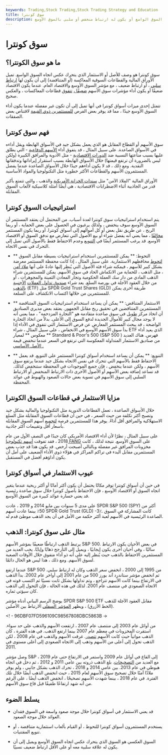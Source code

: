 ```yaml
---
keywords: Trading,Stock Trading,Stock Trading Strategy and Education
title: سوق كونترا
description: سوق كونترا هو السوق الذي يميل إلى التحرك عكس اتجاه السوق الواسع أو يكون له ارتباط منخفض أو سلبي بالسوق الأوسع.
---
```


# سوق كونترا
## ما هو سوق الكونترا؟

سوق كونترا هو وصف للأصل أو الاستثمار الذي يتحرك عكس اتجاه السوق الواسع. تميل الأوراق المالية والقطاعات السوقية المعاكسة (أو المتناقضة) إلى أن يكون لها [ارتباط سلبي](/negative-correlation) ، أو ارتباط ضعيف ، مع مؤشر السوق الأوسع والاقتصاد العام. عندما يكون الاقتصاد ضعيفًا أو يكون أداء مؤشرات سوق الأسهم [ضعيفًا ،](/underperform) [تتفوق](/outperform) قطاعات المعاكسات ، والعكس صحيح.

تتمثل إحدى ميزات أسواق كونترا في أنها تميل إلى أن تكون غير مفضلة عندما يكون أداء السوق الأوسع جيدًا ، مما قد يوفر بعض الفرص [للمستثمرين ذوي القيمة](/valueinvesting) لاقتناص بعض الصفقات.

## فهم سوق كونترا

سوق الأسهم أو القطاع المقابل هو الذي يعمل بشكل جيد في الأسواق الهابطة ويقل أداءه في الأسواق الصاعدة. على سبيل المثال ، قد يتفوق أداء [الأسهم الدفاعية](/defensivestock) - التي يطلق عليها بسبب مناعتها النسبية ضد [الدورات الاقتصادية](/economic-cycle) - مثل الأدوية والمرافق الكبيرة (ولكن ليس بالضرورة أن ترتفع قيمتها) خلال الأسواق الهابطة بسبب استقرار إيراداتها وتدفقاتها النقدية. ومع ذلك ، قد لا يكون أداءهم جيدًا خلال الأسواق الصاعدة عندما يفضل المستثمرون الأسهم والقطاعات الأكثر خطورة مثل التكنولوجيا والمواد الأساسية.

الأوراق المالية "الملاذ الآمن" مثل [سندات الخزانة الأمريكية](/treasurybond) والذهب ، والتي تتمتع بأكبر قدر من الجاذبية أثناء الاضطرابات الاقتصادية ، هي أيضًا أمثلة كلاسيكية لألعاب السوق المقابلة.

## استراتيجيات السوق كونترا

يتم استخدام استراتيجيات سوق كونترا لعدة أسباب. من المحتمل أن يعتقد المستثمر أن السوق الأوسع سوف ينخفض ، ولذلك يرغبون في الحصول على بعض الحماية ، أو ربما الربح ، عن طريق نقل بعض أو كل أموالهم إلى أسواق كونترا. أو ربما يكون المستثمر [مخالفًا](/contrarian) ، مما يعني أنه يفضل شراء أو بيع الأصول التي تتعارض مع تدفق السوق أو الاقتصاد الأوسع. قد يرغب المستثمر أيضًا في [التنويع](/diversification) وعدم الاحتفاظ فقط بالأصول التي تميل إلى التحرك في نفس الاتجاه.

- ** التحوط: ** يمكن للمستثمرين استخدام استراتيجيات بسيطة مقابل السوق [لتحوط](/hedge) محافظهم الاستثمارية. على سبيل المثال ، إذا كانت محفظة المستثمر معرضة بشكل كبير للأسهم ، فيمكنه شراء فئة الأصول التي يُنظر إليها عادةً على أنها [ملاذ آمن](/safe-haven) ، مثل الذهب ، للحماية من الانكماش الحاد في سوق الأسهم. يمكن للمستثمرين شراء الذهب المادي من دار سك العملة الحكومية وتجار المعادن الثمينة والمجوهرات ، أو من خلال العقود الآجلة في بورصة السلع. يعد شراء [صندوق تداول العملات](/etf) [الأجنبية بالذهب](/etf) (ETF) مثل SPDR Gold Trust Shares (GLD) طريقة أخرى يمكن للمستثمرين من خلالها اكتساب الانكشاف على السلعة.

- ** الاستثمار المتناقض: ** يمكن أن يساعد استخدام استراتيجيات السوق المتناقضة المستثمرين المتناقضين في تحقيق ربح مقابل الجمهور. يعتقد بعض مديري الصناديق أن اتخاذ مركز [طويل](/long) في سوق صاعدة متقادمة هو "التجارة المزدحمة" ، مما يعني أنه لا يوجد مجال كبير للأموال الجديدة لدفع السوق إلى الأعلى. بدلاً من اتخاذ التجارة الواضحة ، قد يبحث المستثمر المعارض عن فرص الاستثمار التي تتفوق في الأداء إذا بدأ سوق الأسهم الأوسع في الانخفاض ، على سبيل المثال ، شراء ETF الذي يعيد أداء ** معكوس ** لمعيار Standard & Poor's 500 (S&P 500 ) فهرس. هناك العديد من صناديق الاستثمار المتداولة المعكوسة التي ترتفع في السعر عندما تنخفض قيمة [الأصل الأساسي .](/underlying-asset)

- ** التنويع: ** يمكن أن يساعد استخدام أسواق كونترا المستثمر على التنويع. قد يعمل الاحتفاظ فقط بالأسهم التي تتحرك في نفس الاتجاه بشكل جيد عندما يرتفع سوق الأسهم ، ولكن عندما ينخفض ، فإن جميع الموجودات في المحفظة ستنخفض كذلك. قد تساعد إضافة بعض الأسهم أو الأصول الأخرى ذات الارتباط المنخفض أو الارتباط السلبي إلى سوق الأسهم في تسوية بعض حالات الصعود والهبوط في عوائد المحفظة.

## مزايا الاستثمار في قطاعات السوق الكونترا

خلال الأسواق الصاعدة ، تعمل القطاعات الدورية مثل التكنولوجيا والمالية بشكل جيد وتصبح أكثر تكلفة من حيث السعر ، في حين أن قطاعات السوق المقابلة مثل السلع الاستهلاكية والمرافق أقل أداءً. يوفر هذا للمستثمرين فرصة [لتجميع](/accumulation) أسهم السوق المقابلة بأسعار أقل وتقييمات أكثر جاذبية.

على سبيل المثال ، نظرًا لأن أداء الاقتصاد الأمريكي كان جيدًا في النصف الأول من عام 2018 ، فقد تفوقت [أسهم تكنولوجيا FANG](/fang-stocks-fb-amzn) على السوق الأوسع. نتيجة لذلك ، كانت مخزونات المرافق غير مفضلة وبالتالي أصبحت أرخص. قد يكون هذا قد جذب بعض المستثمرين مقابل البدء في تراكم المراكز في هؤلاء ذوي الأداء الضعيف على أمل أن يكون أداؤهم أفضل في المستقبل.

## عيوب الاستثمار في أسواق كونترا

في حين أن أسواق كونترا توفر مكانًا يحتمل أن يكون أكثر أمانًا أو أكثر ربحية عندما يتغير اتجاه السوق أو الاقتصاد الأوسع ، فإن الاحتفاظ بأصول كونترا خلال سوق صاعدة رئيسية قد يعني خسارة عوائد كبيرة من السوق الأوسع.

على مدى 5 سنوات بين مايو 2014 و 2019 ، عادت SPDR S&P 500 (SPY) أكثر من 50٪ بينما عادت أسهم SPDR Gold Trust (GLD) -3٪. كانت المشاركة في السوق الصاعدة الرئيسية في الأسهم لعبة أكثر حكمة من الأمل في أن يجد الذهب موطئ قدم له.

## مثال على سوق كونترا: الذهب

يرتبط الذهب ارتباطًا ضعيفًا بمؤشر الأسهم S&P 500. في بعض الأحيان يكون الارتباط سالبًا ، وفي أحيان أخرى يكون إيجابيًا ، ويميل إلى التأرجح ذهابًا وإيابًا. يحب العديد من المستثمرين الاحتفاظ بالذهب حيث يُنظر إليه على أنه ذو أداء متفوق خلال الأوقات الصعبة لسوق الأسهم. ومع ذلك ، هذا ليس هو الحال دائمًا.

عندما ارتفع S&P 500 من 1995 إلى 2000 ، انخفض سعر الذهب وكان له ارتباط سلبي. ثم انخفض مؤشر ستاندرد آند بورز 500 من عام 2001 إلى أواخر عام 2002. بدأ الذهب في الارتفاع بينما كانت الأسهم تتراجع ، وتم تداولها بشكل ثابت نسبيًا ثم اكتسب قوته في الاتجاه الصعودي في منتصف عام 2001. لذلك في هذه الحالة ، فإن التحول إلى الذهب كان سيؤتي ثماره.

يوضح الرسم البياني أدناه مؤشر SPDR S&P 500 ETF مقابل العقود الآجلة للذهب (الخط الأزرق) ، ويظهر [المؤشر السفلي](/indicator) الارتباط بين الأصلين.

<! - 96DBF07FD596109C98567808DBC5863B ->

من أوائل عام 2003 إلى منتصف عام 2007 ، ارتفعت الأسهم والذهب على حد سواء. استقرت المخزونات في معظم عام 2007 بينما ارتفع الذهب. في هذه الفترة ، كان الذهب مواتياً حيث كانت الأسهم [تتصدر](/atop). غرقت الأسهم والذهب في عام 2008 ، لكن الذهب تحول إلى أعلى من الأسهم وذهب إلى الاتجاه الصعودي إلى أعلى مستوى في 2011.

وصل مؤشر S&P إلى القاع في أوائل عام 2009 واستمر في الارتفاع حتى عام 2019 ، مع العديد من [التصحيحات](/correction). بلغ الذهب ذروته بين عامي 2011 و 2012 ، ثم دخل في اتجاه هبوطي في عام 2013. بين عامي 2014 و 2018 ، تحرك الذهب بشكل جانبي ، ولم يوفر ملاذًا آمنًا خلال تصحيح سوق الأسهم لعام 2015 ، حيث انخفض الذهب أيضًا خلال تلك الفترة. في عام 2018 ، بينما شهدت الأسهم تصحيحًا ، انخفض الذهب أيضًا ، على الرغم من أنه شهد ارتفاعًا طفيفًا قبل قاع سوق الأسهم.

## يسلط الضوء

- قد يعني الاستثمار في أسواق كونترا خلال موجة صعود واسعة في السوق فقدان العوائد خلال موجة الصعود.

- يستخدم المستثمرون أسواق كونترا للتحوط ، أو القيام بألعاب استثمارية متناقضة ، أو تنويع المقتنيات.

- السوق العكسي هو السوق الذي يتحرك عكس اتجاه السوق الأوسع ويميل إلى أن يكون له علاقة سلبية معه أو على الأقل ارتباط ضعيف نسبيًا.

